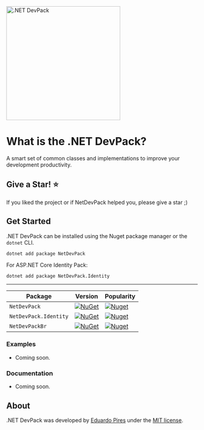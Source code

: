
<img src="https://repository-images.githubusercontent.com/268701472/c363f780-a6c8-11ea-8332-04c289940acd" alt=".NET DevPack" width="300px" />

What is the .NET DevPack?
=====================
A smart set of common classes and implementations to improve your development productivity.

## Give a Star! :star:
If you liked the project or if NetDevPack helped you, please give a star ;)

## Get Started
.NET DevPack can be installed using the Nuget package manager or the `dotnet` CLI.

```
dotnet add package NetDevPack
```

For ASP.NET Core Identity Pack:
```
dotnet add package NetDevPack.Identity
```

---

| Package |  Version | Popularity |
| ------- | ----- | ----- |
| `NetDevPack` | [![NuGet](https://img.shields.io/nuget/v/NetDevPack.svg)](https://nuget.org/packages/NetDevPack) | [![Nuget](https://img.shields.io/nuget/dt/NetDevPack.svg)](https://nuget.org/packages/NetDevPack) |
| `NetDevPack.Identity` | [![NuGet](https://img.shields.io/nuget/v/NetDevPack.Identity.svg)](https://nuget.org/packages/NetDevPack.Identity) | [![Nuget](https://img.shields.io/nuget/dt/NetDevPack.Identity.svg)](https://nuget.org/packages/NetDevPack.Identity)
| `NetDevPackBr` | [![NuGet](https://img.shields.io/nuget/v/NetDevPackBr.svg)](https://nuget.org/packages/NetDevPackBr) | [![Nuget](https://img.shields.io/nuget/dt/NetDevPackBr.svg)](https://nuget.org/packages/NetDevPackBr)


### Examples
- Coming soon.

### Documentation

- Coming soon.


## About
.NET DevPack was developed by [Eduardo Pires](http://eduardopires.net.br) under the [MIT license](LICENSE).
